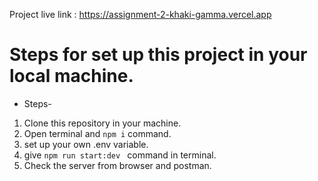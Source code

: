 Project live link : https://assignment-2-khaki-gamma.vercel.app

# Steps for set up this project in your local machine.
 
 * Steps-
 1. Clone this repository in your machine.
 2. Open terminal and `` npm i `` command.
 3. set up your own .env  variable.
 4. give ``npm run start:dev `` command in terminal.
 5. Check the server from browser and postman.

 



